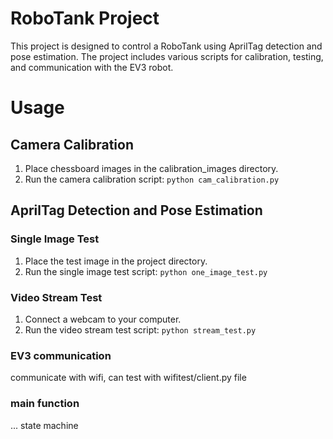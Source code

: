 # RoboTank Project
This project is designed to control a RoboTank using AprilTag detection and pose estimation. The project includes various scripts for calibration, testing, and communication with the EV3 robot.

# Usage
## Camera Calibration
1. Place chessboard images in the calibration_images directory.
2. Run the camera calibration script:
`python cam_calibration.py`
## AprilTag Detection and Pose Estimation
### Single Image Test
1. Place the test image in the project directory.
2. Run the single image test script:
`python one_image_test.py`
### Video Stream Test
1. Connect a webcam to your computer.
2. Run the video stream test script:
`python stream_test.py`

### EV3 communication
communicate with wifi, can test with wifitest/client.py file

### main function

... state machine